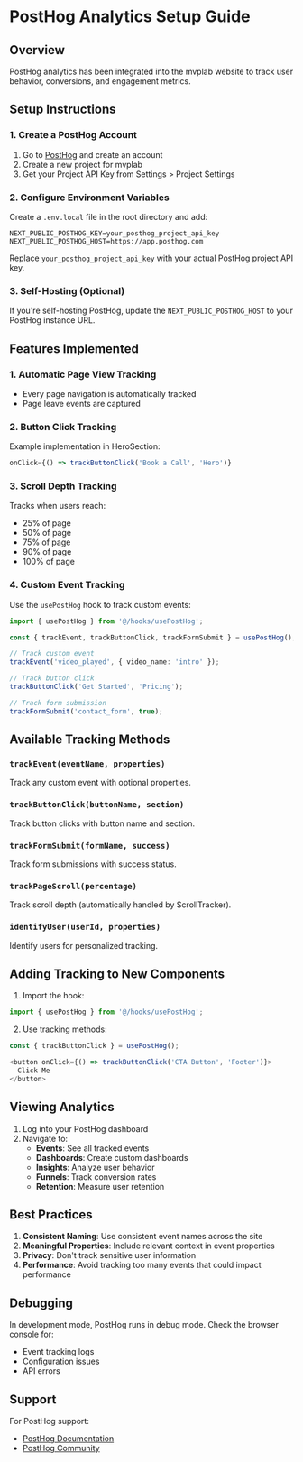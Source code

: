 # PostHog Analytics Setup Guide

## Overview
PostHog analytics has been integrated into the mvplab website to track user behavior, conversions, and engagement metrics.

## Setup Instructions

### 1. Create a PostHog Account
1. Go to [PostHog](https://posthog.com) and create an account
2. Create a new project for mvplab
3. Get your Project API Key from Settings > Project Settings

### 2. Configure Environment Variables
Create a `.env.local` file in the root directory and add:

```env
NEXT_PUBLIC_POSTHOG_KEY=your_posthog_project_api_key
NEXT_PUBLIC_POSTHOG_HOST=https://app.posthog.com
```

Replace `your_posthog_project_api_key` with your actual PostHog project API key.

### 3. Self-Hosting (Optional)
If you're self-hosting PostHog, update the `NEXT_PUBLIC_POSTHOG_HOST` to your PostHog instance URL.

## Features Implemented

### 1. Automatic Page View Tracking
- Every page navigation is automatically tracked
- Page leave events are captured

### 2. Button Click Tracking
Example implementation in HeroSection:
```typescript
onClick={() => trackButtonClick('Book a Call', 'Hero')}
```

### 3. Scroll Depth Tracking
Tracks when users reach:
- 25% of page
- 50% of page
- 75% of page
- 90% of page
- 100% of page

### 4. Custom Event Tracking
Use the `usePostHog` hook to track custom events:

```typescript
import { usePostHog } from '@/hooks/usePostHog';

const { trackEvent, trackButtonClick, trackFormSubmit } = usePostHog();

// Track custom event
trackEvent('video_played', { video_name: 'intro' });

// Track button click
trackButtonClick('Get Started', 'Pricing');

// Track form submission
trackFormSubmit('contact_form', true);
```

## Available Tracking Methods

### `trackEvent(eventName, properties)`
Track any custom event with optional properties.

### `trackButtonClick(buttonName, section)`
Track button clicks with button name and section.

### `trackFormSubmit(formName, success)`
Track form submissions with success status.

### `trackPageScroll(percentage)`
Track scroll depth (automatically handled by ScrollTracker).

### `identifyUser(userId, properties)`
Identify users for personalized tracking.

## Adding Tracking to New Components

1. Import the hook:
```typescript
import { usePostHog } from '@/hooks/usePostHog';
```

2. Use tracking methods:
```typescript
const { trackButtonClick } = usePostHog();

<button onClick={() => trackButtonClick('CTA Button', 'Footer')}>
  Click Me
</button>
```

## Viewing Analytics

1. Log into your PostHog dashboard
2. Navigate to:
   - **Events**: See all tracked events
   - **Dashboards**: Create custom dashboards
   - **Insights**: Analyze user behavior
   - **Funnels**: Track conversion rates
   - **Retention**: Measure user retention

## Best Practices

1. **Consistent Naming**: Use consistent event names across the site
2. **Meaningful Properties**: Include relevant context in event properties
3. **Privacy**: Don't track sensitive user information
4. **Performance**: Avoid tracking too many events that could impact performance

## Debugging

In development mode, PostHog runs in debug mode. Check the browser console for:
- Event tracking logs
- Configuration issues
- API errors

## Support

For PostHog support:
- [PostHog Documentation](https://posthog.com/docs)
- [PostHog Community](https://posthog.com/community)